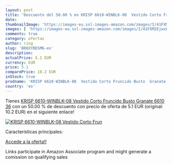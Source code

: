 ```yaml
---
layout: post
title: 'Descuento del 50.00 % en KRISP 6610-WINBLK-08  Vestido Corto Frun'
date: 
thumbnailImage: 'https://images-eu.ssl-images-amazon.com/images/I/41FXM2EjwxL._SL200_.jpg'
images: [ 'https://images-eu.ssl-images-amazon.com/images/I/41FXM2EjwxL._SL200_.jpg' ]
comments: true
category: ofertas
author: ring
slug: 'B06XYRDSM6-es'
description:
actualPrice: 5.1 EUR
currency: EUR
price: 5.1
comparePrice: 10.2 EUR
inStock: true
prodname: 'KRISP 6610-WINBLK-08  Vestido Corto Fruncido Busto  Granate  6610   36'
country: 'es'
---
```


Tienes [KRISP 6610-WINBLK-08  Vestido Corto Fruncido Busto  Granate  6610   36](https://www.amazon.es/dp/B06XYRDSM6/?tag=tolees-21) con un 50.00 % de descuento con precio de oferta de 5.1 EUR (original: 10.2 EUR) en el siguiente enlace!

[![KRISP 6610-WINBLK-08  Vestido Corto Frun](https://images-eu.ssl-images-amazon.com/images/I/41FXM2EjwxL._SL200_.jpg)](https://www.amazon.es/dp/B06XYRDSM6/?tag=tolees-21)

Características principales:


[Accede a la oferta!!](https://www.amazon.es/dp/B06XYRDSM6/?tag=tolees-21)

Links participate in Amazon Associate program and might generate a comission on qualifying sales


